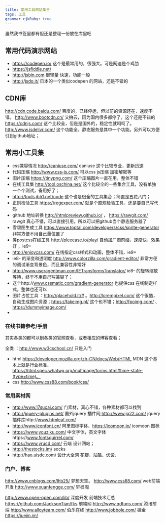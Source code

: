 ```yaml
---
title: 常用工具网站集合
tags: 工具
grammar_cjkRuby: true
---
```

虽然我书签里都有但还是整理一份放在库里吧

## 常用代码演示网站

 - https://codepen.io/ 这个是最常用的，很强大。可是网速是个鸡肋
 - https://jsfiddle.net/  
 - http://jsbin.com 很轻量 快速，功能一般
 - http://jsdo.it/ 日本的一个类似codepen 的网站，还是不错的
 
## CDN库
http://cdn.code.baidu.com/ 百度的，已经停运，但以前的资源还在，速度不错。
http://www.bootcdn.cn/  又拍云，因为国内很多都停了，这个还是不错的
https://cdnjs.com/ 这个比较全，但是是国外的，稳定性就呵呵了。
http://www.jsdelivr.com/ 这个功能全，静态服务是其中一个功能。另外可以方便引到github地址；


## 常用小工具集

 + css兼容情况 http://caniuse.com/ caniuse 这个比较专业，更新迅速
 + 代码压缩 http://www.css-js.com/ 可以css js压缩 加密解密等
 + 图片压缩 https://tinypng.com/ 这个压缩图片一直在用，整体不错
 +  在线工具集 http://tool.oschina.net/  这个比较全的一些集合工具，没有单独一个个测试，备用好了；
 +  http://tools.jb51.net/code 这个也是很全的工具集合；简直是五花八门；
 +  正则检验工具 https://regexper.com/ 就是个直观检验工具，还是要自己写代码
 +  github 地址转换 http://htmlpreview.github.io/ ， https://rawgit.com/ rawgit 真心不错，可以直接引用，所以可以把github当个静态服务器了
 +  雪碧图生成工具 https://www.toptal.com/developers/css/sprite-generator 非常方便不用自己量位置了
 +  类postcss在线工具 http://pleeease.io/play/ 自动加厂商前缀，速度快，效果好； ie9+
 +  http://enjoycss.com/  在线指定css样式和动画，整体不错，ie9+ 
+ ie8- 的渐变和透明度 http://www.colorzilla.com/gradient-editor/  非常方便的调试渐变背景色，而且兼容性非常好
+ http://www.useragentman.com/IETransformsTranslator/ ie8- 的旋转缩放等待，终于不用自己写兼容了；
+ 这个http://www.cssmatic.com/gradient-generator 也提供css 在线制定样式。整体也还可以
+ 图片占位工具 ：http://placehold.it/# 。http://lorempixel.com/  这个很酷，自动生成图片资源；https://fakeimg.pl/ 这个也不错；http://fpoimg.com/  、 https://dummyimage.com/
+ 


### 在线书籍参考/手册
其实各类的都可以到各类的官网查看，或者相应的博客查看；

全类 ：http://www.w3cschool.cn/ 只是入门
+ html  https://developer.mozilla.org/zh-CN/docs/Web/HTML MDN 这个基本上就是行业标准、https://html.spec.whatwg.org/multipage/forms.html#time-state-(type=time)、
+ css http://www.css88.com/book/css/


### 常用素材网
+ http://www.17sucai.com/ 门素材，真心不错，各种素材都可以找到
+ http://jquery-plugins.net/ 国外jquery 插件网;http://www.jq22.com/ jquery 插件库http://www.htmleaf.com/
+ http://www.iconfont.cn/ 阿里图标字体、https://icomoon.io/ icomoon 图标
+ https://www.youziku.com/ 中文字体，英文字体https://www.fontsquirrel.com/
+ https://www.yrucd.com/ 云端 设计网站；
+ http://thestocks.im/ socks
+ http://hao.uisdc.com/ 设计大全网
花瓣、站酷、优设、

### 门户、博客
http://www.cnblogs.com/lhb25/ 梦想天空。
http://www.css88.com/ web前端开发
http://www.xuanfengge.com/  轩枫阁

http://www.open-open.com/lib/ 深度开发
前端技术汇总 https://github.com/JacksonTian/fks
前端网 http://www.qdfuns.com/
腾讯前端 http://www.alloyteam.com/
伯乐在线 http://www.jobbole.com/
掘金 https://juejin.im/



